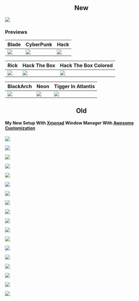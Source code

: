 <h2 align="center"> New </h3>

![](GIFs/ALLTHEMES.gif)


### Previews

|Blade|CyberPunk|Hack|
|--|--|--|
| ![](GIFs/Blade.gif) | ![](GIFs/CyberPunk.gif) | ![](GIFs/Hack.gif) |

|Rick|Hack The Box|Hack The Box Colored|
|--|--|--|
| ![](GIFs/Rick.gif) | ![](GIFs/HackTheBox.gif) | ![](GIFs/HackTheBoxColored.gif) |

|BlackArch|Neon|Tigger In Atlantis|
|--|--|--|
| ![](GIFs/BlackArch.gif) | ![](GIFs/Neon.gif) | ![](GIFs/TiggerInAtlantis.gif) |

<!--  -->
<!--  -->

<h2 align="center"> Old </h3>

#### My New Setup With [Xmonad](https://xmonad.org/) Window Manager With [Awesome Customization](https://github.com/Axarva/dotfiles-2.0)

![](Xmonad.webp)

![](desrec.webp)

![](Xmonad-Final.png)

![](Xmonad_2.png)

![](Xmonad_7.png)

![](Xmonad_3.png)

![](Xmonad_4.png)

![](Xmonad_5.png)

![](Xmonad_6.png)

![](main.png)

![](desktop.png)

![](desktop_2.png)

![](desktop_3.png)

![](desktop_4.png)

![](desktop_5.png)

![](desktop_6.png)

![](desktop_7.png)

![](desktop_8.png)
